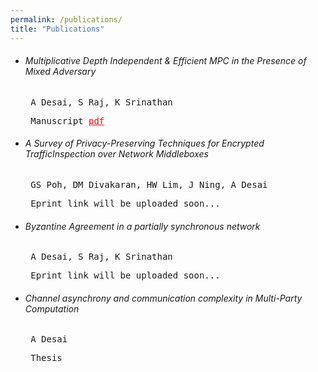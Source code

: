 ```yaml
---
permalink: /publications/
title: "Publications"
---
```

<ul>
<li><h6>Multiplicative Depth Independent & Efficient MPC in the Presence of Mixed Adversary</h6>
<pre> A Desai, S Raj, K Srinathan</pre>
<pre> Manuscript <a href="https://eprint.iacr.org/2020/1337" style="color:red;">pdf</a></pre></li>
<li><h6>A Survey of Privacy-Preserving Techniques for Encrypted TrafficInspection over Network Middleboxes</h6>
  <pre> GS Poh, DM Divakaran, HW Lim, J Ning, A Desai</pre>
  <pre> Eprint link will be uploaded soon... </pre></li>
<li><h6>Byzantine Agreement in a partially synchronous network</h6>
<pre> A Desai, S Raj, K Srinathan</pre>
<pre> Eprint link will be uploaded soon... </pre></li>
<li><h6>Channel asynchrony and communication complexity in Multi-Party
Computation</h6>
<pre> A Desai</pre>
<pre> Thesis</pre></li>
</ul>
